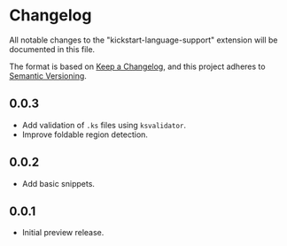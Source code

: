 # Changelog

All notable changes to the "kickstart-language-support" extension will be documented in this file.

The format is based on [Keep a Changelog](https://keepachangelog.com/en/1.0.0/),
and this project adheres to [Semantic Versioning](https://semver.org/spec/v2.0.0.html).

## 0.0.3

- Add validation of `.ks` files using `ksvalidator`.
- Improve foldable region detection.

## 0.0.2

- Add basic snippets.

## 0.0.1

- Initial preview release.
